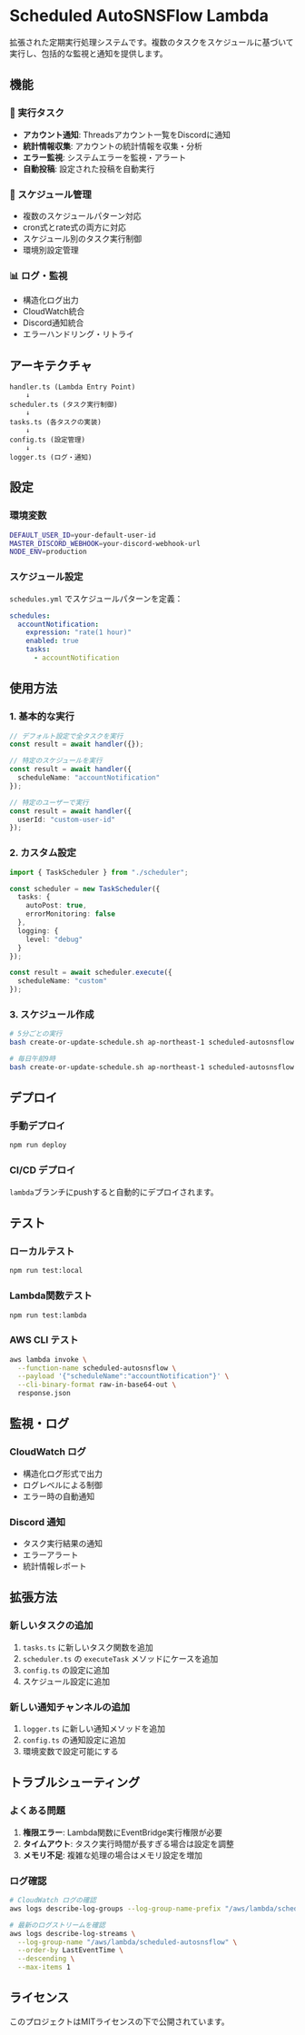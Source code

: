 # Scheduled AutoSNSFlow Lambda

拡張された定期実行処理システムです。複数のタスクをスケジュールに基づいて実行し、包括的な監視と通知を提供します。

## 機能

### 🚀 実行タスク
- **アカウント通知**: Threadsアカウント一覧をDiscordに通知
- **統計情報収集**: アカウントの統計情報を収集・分析
- **エラー監視**: システムエラーを監視・アラート
- **自動投稿**: 設定された投稿を自動実行

### 📅 スケジュール管理
- 複数のスケジュールパターン対応
- cron式とrate式の両方に対応
- スケジュール別のタスク実行制御
- 環境別設定管理

### 📊 ログ・監視
- 構造化ログ出力
- CloudWatch統合
- Discord通知統合
- エラーハンドリング・リトライ

## アーキテクチャ

```
handler.ts (Lambda Entry Point)
    ↓
scheduler.ts (タスク実行制御)
    ↓
tasks.ts (各タスクの実装)
    ↓
config.ts (設定管理)
    ↓
logger.ts (ログ・通知)
```

## 設定

### 環境変数
```bash
DEFAULT_USER_ID=your-default-user-id
MASTER_DISCORD_WEBHOOK=your-discord-webhook-url
NODE_ENV=production
```

### スケジュール設定
`schedules.yml` でスケジュールパターンを定義：

```yaml
schedules:
  accountNotification:
    expression: "rate(1 hour)"
    enabled: true
    tasks:
      - accountNotification
```

## 使用方法

### 1. 基本的な実行
```typescript
// デフォルト設定で全タスクを実行
const result = await handler({});

// 特定のスケジュールを実行
const result = await handler({
  scheduleName: "accountNotification"
});

// 特定のユーザーで実行
const result = await handler({
  userId: "custom-user-id"
});
```

### 2. カスタム設定
```typescript
import { TaskScheduler } from "./scheduler";

const scheduler = new TaskScheduler({
  tasks: {
    autoPost: true,
    errorMonitoring: false
  },
  logging: {
    level: "debug"
  }
});

const result = await scheduler.execute({
  scheduleName: "custom"
});
```

### 3. スケジュール作成
```bash
# 5分ごとの実行
bash create-or-update-schedule.sh ap-northeast-1 scheduled-autosnsflow "rate(5 minutes)"

# 毎日午前9時
bash create-or-update-schedule.sh ap-northeast-1 scheduled-autosnsflow "cron(0 9 * * ? *)"
```

## デプロイ

### 手動デプロイ
```bash
npm run deploy
```

### CI/CD デプロイ
`lambda`ブランチにpushすると自動的にデプロイされます。

## テスト

### ローカルテスト
```bash
npm run test:local
```

### Lambda関数テスト
```bash
npm run test:lambda
```

### AWS CLI テスト
```bash
aws lambda invoke \
  --function-name scheduled-autosnsflow \
  --payload '{"scheduleName":"accountNotification"}' \
  --cli-binary-format raw-in-base64-out \
  response.json
```

## 監視・ログ

### CloudWatch ログ
- 構造化ログ形式で出力
- ログレベルによる制御
- エラー時の自動通知

### Discord 通知
- タスク実行結果の通知
- エラーアラート
- 統計情報レポート

## 拡張方法

### 新しいタスクの追加
1. `tasks.ts` に新しいタスク関数を追加
2. `scheduler.ts` の `executeTask` メソッドにケースを追加
3. `config.ts` の設定に追加
4. スケジュール設定に追加

### 新しい通知チャンネルの追加
1. `logger.ts` に新しい通知メソッドを追加
2. `config.ts` の通知設定に追加
3. 環境変数で設定可能にする

## トラブルシューティング

### よくある問題
1. **権限エラー**: Lambda関数にEventBridge実行権限が必要
2. **タイムアウト**: タスク実行時間が長すぎる場合は設定を調整
3. **メモリ不足**: 複雑な処理の場合はメモリ設定を増加

### ログ確認
```bash
# CloudWatch ログの確認
aws logs describe-log-groups --log-group-name-prefix "/aws/lambda/scheduled-autosnsflow"

# 最新のログストリームを確認
aws logs describe-log-streams \
  --log-group-name "/aws/lambda/scheduled-autosnsflow" \
  --order-by LastEventTime \
  --descending \
  --max-items 1
```

## ライセンス

このプロジェクトはMITライセンスの下で公開されています。
